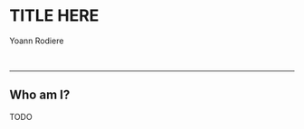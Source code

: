 # TITLE HERE
Yoann Rodiere

<img data-src="image/logo/redhat_rgb_reverse.svg" class="redhat-logo" />
<img data-src="image/logo/hibernate_large.png" class="hibernate-logo" />

---

## Who am I?

TODO

